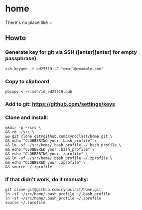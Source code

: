 # home
There's no place like ~

## Howto

### Generate key for git via SSH (\[enter]\[enter] for empty passphrase):
```
ssh-keygen -t ed25519 -C "email@example.com"
```
### Copy to clipboard
```    
pbcopy < ~/.ssh/id_ed25519.pub
```
### Add to git: https://github.com/settings/keys

### Clone and install:
``` 
mkdir -p ~/src \
&& cd ~/src \
&& git clone git@github.com:cynoclast/home.git \
&& echo "CLOBBERING your .bash_profile" \
&& ln -sf ~/src/home/.bash_profile ~/.bash_profile \
&& echo "CLOBBERED your .bash_profile" \
&& echo "CLOBBERING your .zprofile" \
&& ln -sf ~/src/home/.bash_profile ~/.zprofile \
&& echo "CLOBBERED your .zprofile" \
&& source ~/.zprofile
```
### If that didn't work, do it manually:
```
git clone git@github.com:cynoclast/home.git
ln -sf ~/src/home/.bash_profile ~/.bash_profile
ln -sf ~/src/home/.bash_profile ~/.zprofile
source ~/.zprofile
```
